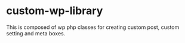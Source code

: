 # custom-wp-library
This is composed of wp php classes for creating custom post, custom setting and meta boxes.
